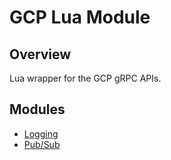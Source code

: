 # GCP Lua Module

## Overview
Lua wrapper for the GCP gRPC APIs.

## Modules

* [Logging](logging.md)
* [Pub/Sub](pubsub.md)

